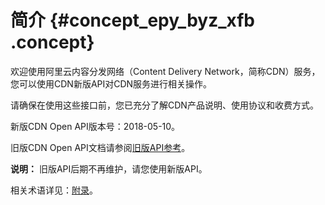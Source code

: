 # 简介 {#concept_epy_byz_xfb .concept}

欢迎使用阿里云内容分发网络（Content Delivery Network，简称CDN）服务，您可以使用CDN新版API对CDN服务进行相关操作。

请确保在使用这些接口前，您已充分了解CDN产品说明、使用协议和收费方式。

新版CDN Open API版本号：2018-05-10。

旧版CDN Open API文档请参阅[旧版API参考](../../../../../intl.zh-CN/旧版API参考/API概述.md)。

**说明：** 旧版API后期不再维护，请您使用新版API。

相关术语详见：[附录](../../../../../intl.zh-CN/旧版API参考/附录.md)。

